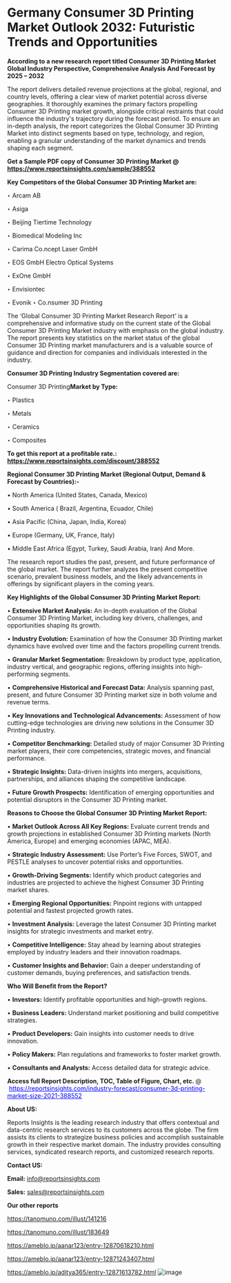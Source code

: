 # Germany Consumer 3D Printing Market Outlook 2032: Futuristic Trends and Opportunities

<strong>According to a new research report titled Consumer 3D Printing Market Global Industry Perspective, Comprehensive Analysis And Forecast by 2025 – 2032</strong>

The report delivers detailed revenue projections at the global, regional, and country levels, offering a clear view of market potential across diverse geographies. It thoroughly examines the primary factors propelling Consumer 3D Printing market growth, alongside critical restraints that could influence the industry's trajectory during the forecast period. To ensure an in-depth analysis, the report categorizes the Global Consumer 3D Printing Market into distinct segments based on type, technology, and region, enabling a granular understanding of the market dynamics and trends shaping each segment.

<strong>Get a Sample PDF copy of Consumer 3D Printing Market </strong><strong>@<a href=https://www.reportsinsights.com/sample/388552 style=color:#0000ff;> https://www.reportsinsights.com/sample/388552</a></strong></font>

<strong>Key Competitors of the Global Consumer 3D Printing Market are:</strong>

‣ Arcam AB

‣ Asiga

‣ Beijing Tiertime Technology

‣ Biomedical Modeling Inc

‣ Carima
 Co.ncept Laser GmbH

‣ EOS GmbH Electro Optical Systems

‣ ExOne GmbH

‣ Envisiontec

‣ Evonik
‣  Co.nsumer 3D Printing

The ‘Global Consumer 3D Printing Market Research Report’ is a comprehensive and informative study on the current state of the Global Consumer 3D Printing Market industry with emphasis on the global industry. The report presents key statistics on the market status of the global Consumer 3D Printing market manufacturers and is a valuable source of guidance and direction for companies and individuals interested in the industry.

<strong>Consumer 3D Printing Industry Segmentation covered are:</strong>

Consumer 3D Printing<strong>Market by Type:</strong>

‣ Plastics

‣ Metals

‣ Ceramics

‣ Composites

<strong>To get this report at a profitable rate.: <a href=https://www.reportsinsights.com/discount/388552 style=color:#0000ff;>https://www.reportsinsights.com/discount/388552</a></strong></font>

<strong>Regional Consumer 3D Printing Market (Regional Output, Demand &amp; Forecast by Countries):-</strong>

• North America (United States, Canada, Mexico)

• South America ( Brazil, Argentina, Ecuador, Chile)

• Asia Pacific (China, Japan, India, Korea)

• Europe (Germany, UK, France, Italy)

• Middle East Africa (Egypt, Turkey, Saudi Arabia, Iran) And More.

The research report studies the past, present, and future performance of the global market. The report further analyzes the present competitive scenario, prevalent business models, and the likely advancements in offerings by significant players in the coming years.

<strong>Key Highlights of the Global Consumer 3D Printing Market Report:</strong>

• <strong>Extensive Market Analysis:</strong> An in-depth evaluation of the Global Consumer 3D Printing Market, including key drivers, challenges, and opportunities shaping its growth.

• <strong>Industry Evolution:</strong> Examination of how the Consumer 3D Printing market dynamics have evolved over time and the factors propelling current trends.

• <strong>Granular Market Segmentation:</strong> Breakdown by product type, application, industry vertical, and geographic regions, offering insights into high-performing segments.

• <strong>Comprehensive Historical and Forecast Data:</strong> Analysis spanning past, present, and future Consumer 3D Printing market size in both volume and revenue terms.

• <strong>Key Innovations and Technological Advancements:</strong> Assessment of how cutting-edge technologies are driving new solutions in the Consumer 3D Printing industry.

• <strong>Competitor Benchmarking:</strong> Detailed study of major Consumer 3D Printing market players, their core competencies, strategic moves, and financial performance.

• <strong>Strategic Insights:</strong> Data-driven insights into mergers, acquisitions, partnerships, and alliances shaping the competitive landscape.

• <strong>Future Growth Prospects:</strong> Identification of emerging opportunities and potential disruptors in the Consumer 3D Printing market.

<strong>Reasons to Choose the Global Consumer 3D Printing Market Report:</strong>

• <strong>Market Outlook Across All Key Regions:</strong> Evaluate current trends and growth projections in established Consumer 3D Printing markets (North America, Europe) and emerging economies (APAC, MEA).

• <strong>Strategic Industry Assessment:</strong> Use Porter’s Five Forces, SWOT, and PESTLE analyses to uncover potential risks and opportunities.

• <strong>Growth-Driving Segments:</strong> Identify which product categories and industries are projected to achieve the highest Consumer 3D Printing market shares.

• <strong>Emerging Regional Opportunities:</strong> Pinpoint regions with untapped potential and fastest projected growth rates.

• <strong>Investment Analysis:</strong> Leverage the latest Consumer 3D Printing market insights for strategic investments and market entry.

• <strong>Competitive Intelligence:</strong> Stay ahead by learning about strategies employed by industry leaders and their innovation roadmaps.

• <strong>Customer Insights and Behavior:</strong> Gain a deeper understanding of customer demands, buying preferences, and satisfaction trends.

<strong>Who Will Benefit from the Report?</strong>

• <strong>Investors:</strong> Identify profitable opportunities and high-growth regions.

• <strong>Business Leaders:</strong> Understand market positioning and build competitive strategies.

• <strong>Product Developers:</strong> Gain insights into customer needs to drive innovation.

• <strong>Policy Makers:</strong> Plan regulations and frameworks to foster market growth.

• <strong>Consultants and Analysts:</strong> Access detailed data for strategic advice.
</ul>
<strong>Access full Report Description, TOC, Table of Figure, Chart, etc. </strong>@  <a href=https://reportsinsights.com/industry-forecast/consumer-3d-printing-market-size-2021-388552 style=color:#0000ff;>https://reportsinsights.com/industry-forecast/consumer-3d-printing-market-size-2021-388552</a></font>

<strong><strong>About US</strong>:</strong>

Reports Insights is the leading research industry that offers contextual and data-centric research services to its customers across the globe. The firm assists its clients to strategize business policies and accomplish sustainable growth in their respective market domain. The industry provides consulting services, syndicated research reports, and customized research reports.

<strong>Contact US:</strong>

<p class=""""><b>Email:</b> <a href=mailto:info@reportsinsights.com>info@reportsinsights.com</a></p>
<p class=""""><b>Sales:</b> <a href=mailto:sales@reportsinsights.com>sales@reportsinsights.com</a></p>

<strong>Our other reports</strong>

<a href=https://tanomuno.com/illust/141216>https://tanomuno.com/illust/141216</a>

<a href=https://tanomuno.com/illust/183649>https://tanomuno.com/illust/183649</a>

<a href=https://ameblo.jp/aanar123/entry-12870618210.html>https://ameblo.jp/aanar123/entry-12870618210.html</a>

<a href=https://ameblo.jp/aanar123/entry-12871243407.html>https://ameblo.jp/aanar123/entry-12871243407.html</a>

<a href=https://ameblo.jp/aditya365/entry-12871613782.html>https://ameblo.jp/aditya365/entry-12871613782.html</a>
![image](https://github.com/user-attachments/assets/a79be71e-4967-45aa-8599-6b1c111cc91a)
